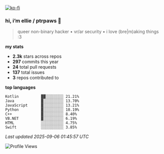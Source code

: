 [![ko-fi](https://ko-fi.com/img/githubbutton_sm.svg)](https://ko-fi.com/R6R1657BK)

### hi, i’m ellie / ptrpaws 🌸

> queer non-binary hacker • vr/ar security • i love (bre|m)aking things :3

**my stats**
- **2.3k** stars across repos
- **297** commits this year
- **24** total pull requests
- **137** total issues
- **3** repos contributed to

**top languages**
```
Kotlin          ▓▓░░░░░░░░ 21.21%
Java            ▓░░░░░░░░░ 13.70%
JavaScript      ▓░░░░░░░░░ 13.21%
Python          ▓░░░░░░░░░ 10.19%
C++             ▓░░░░░░░░░ 8.40%
VB.NET          ▓░░░░░░░░░ 6.19%
HTML            ░░░░░░░░░░ 4.75%
Swift           ░░░░░░░░░░ 3.85%
```

_Last updated 2025-09-06 01:45:57 UTC_

![Profile Views](https://komarev.com/ghpvc/?username=ptrpaws&color=grey&base=35291)
